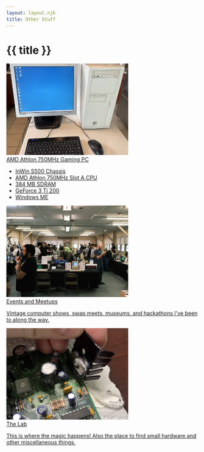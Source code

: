 ```yaml
---
layout: layout.njk
title: Other Stuff
---
```

# {{ title }}

<a class="other-page-link" href="/other/athlon">
	<img src="/images/other/athlon/small/1.jpeg" style="width: 320px; height: 240px; object-fit: cover;" />
	<div>
		<div class="link-title">AMD Athlon 750MHz Gaming PC</div>
		<div class="link-description">
			<ul>
				<li>InWin S500 Chassis</li>
				<li>AMD Athlon 750MHz Slot A CPU</li>
				<li>384 MB SDRAM</li>
				<li>GeForce 3 Ti 200</li>
				<li>Windows ME</li>
			</ul>
		</div>
	</div>
</a>

<a class="other-page-link" href="/other/meets">
	<img src="/images/other/meets/small/vcfe2023.jpg" style="width: 320px; height: 240px; object-fit: cover;" />
	<div>
		<div class="link-title">Events and Meetups</div>
		<div class="link-description">
			<p>
				Vintage computer shows, swap meets, museums, and hackathons I've been to along the way.
			</p>
		</div>
	</div>
</a>

<a class="other-page-link" href="/other/lab">
	<img src="/images/other/lab/small/brokenamp.jpg" style="width: 320px; height: 240px; object-fit: cover;" />
	<div>
		<div class="link-title">The Lab</div>
		<div class="link-description">
			<p>
				This is where the magic happens! Also the place to find small hardware and other miscellaneous things.
			</p>
		</div>
	</div>
</a>
